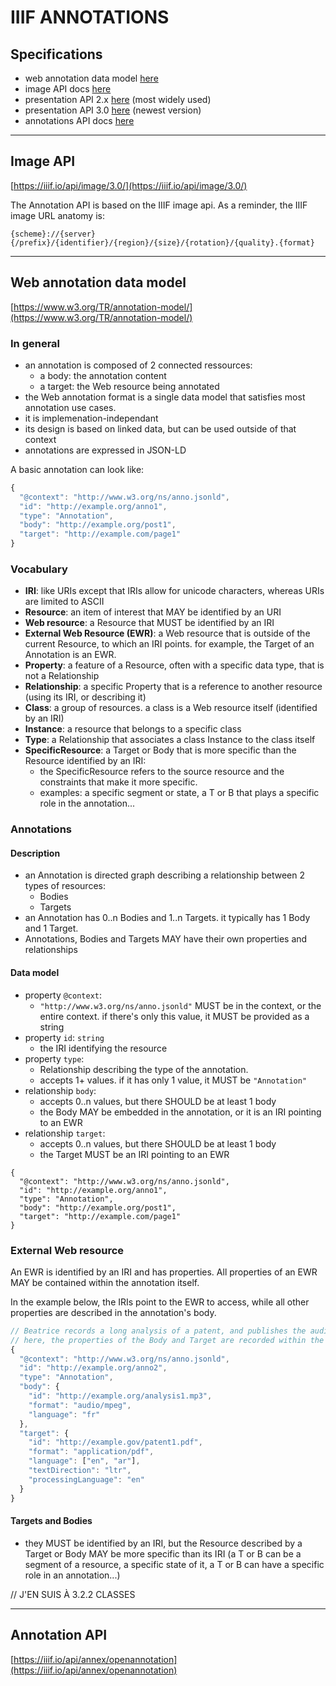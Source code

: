 # IIIF ANNOTATIONS

## Specifications

- web annotation data model [here](https://www.w3.org/TR/annotation-model/)
- image API docs [here](https://iiif.io/api/image/3.0/)
- presentation API 2.x [here](https://iiif.io/api/presentation/2.1/) (most widely used)
- presentation API 3.0 [here](https://iiif.io/api/presentation/3.0/) (newest version)
- annotations API docs [here](https://iiif.io/api/annex/openannotation/)

---

## Image API

[https://iiif.io/api/image/3.0/](https://iiif.io/api/image/3.0/)

The Annotation API is based on the IIIF image api. As a reminder, the IIIF image URL anatomy is:

```
{scheme}://{server}{/prefix}/{identifier}/{region}/{size}/{rotation}/{quality}.{format}
```

---

## Web annotation data model

[https://www.w3.org/TR/annotation-model/](https://www.w3.org/TR/annotation-model/)

### In general

- an annotation is composed of 2 connected ressources:
    - a body: the annotation content
    - a target: the Web resource being annotated
- the Web annotation format is a single data model that satisfies most annotation use cases. 
- it is implemenation-independant
- its design is based on linked data, but can be used outside of that context
- annotations are expressed in JSON-LD

A basic annotation can look like:

```js
{
  "@context": "http://www.w3.org/ns/anno.jsonld",
  "id": "http://example.org/anno1",
  "type": "Annotation",
  "body": "http://example.org/post1",
  "target": "http://example.com/page1"
}
```

### Vocabulary

- **IRI**: like URIs except that IRIs allow for unicode characters, whereas URIs are limited to ASCII
- **Resource**: an item of interest that MAY be identified by an URI
- **Web resource**: a Resource that MUST be identified by an IRI
- **External Web Resource (EWR)**: a Web resource that is outside of the current Resource, to which an IRI points. for example, the Target of an Annotation is an EWR.
- **Property**: a feature of a Resource, often with a specific data type, that is not a Relationship
- **Relationship**: a specific Property that is a reference to another resource (using its IRI, or describing it)
- **Class**: a group of resources. a class is a Web resource itself (identified by an IRI)
- **Instance**: a resource that belongs to a specific class
- **Type**: a Relationship that associates a class Instance to the class itself
- **SpecificResource**: a Target or Body that is more specific than the Resource identified by an IRI: 
    - the SpecificResource refers to the source resource and the constraints that make it more specific.
    - examples: a specific segment or state, a T or B that plays a specific role in the annotation...

### Annotations

#### Description

- an Annotation is directed graph describing a relationship between 2 types of resources: 
    - Bodies
    - Targets 
- an Annotation has 0..n Bodies and 1..n Targets. it typically has 1 Body and 1 Target.
- Annotations, Bodies and Targets MAY have their own properties and relationships

#### Data model

- property `@context`:
    - `"http://www.w3.org/ns/anno.jsonld"` MUST be in the context, or the entire context. if there's only this value, it MUST be provided as a string
- property `id`: `string`
    - the IRI identifying the resource
- property `type`:
    - Relationship describing the type of the annotation.
    - accepts 1+ values. if it has only 1 value, it MUST be `"Annotation"`
- relationship `body`: 
    - accepts 0..n values, but there SHOULD be at least 1 body
    - the Body MAY be embedded in the annotation, or it is an IRI pointing to an EWR
- relationship `target`:
    - accepts 0..n values, but there SHOULD be at least 1 body
    - the Target MUST be an IRI pointing to an EWR

```
{
  "@context": "http://www.w3.org/ns/anno.jsonld",
  "id": "http://example.org/anno1",
  "type": "Annotation",
  "body": "http://example.org/post1",
  "target": "http://example.com/page1"
}
```

### External Web resource

An EWR is identified by an IRI and has properties. All properties of an EWR MAY be contained within the annotation itself. 

In the example below, the IRIs point to the EWR to access, while all other properties are described in the annotation's body.

```js
// Beatrice records a long analysis of a patent, and publishes the audio on her website as an mp3. She then creates an Annotation with the mp3 as the body, and the PDF of the patent as the target.
// here, the properties of the Body and Target are recorded within the Annotation itself
{
  "@context": "http://www.w3.org/ns/anno.jsonld",
  "id": "http://example.org/anno2",
  "type": "Annotation",
  "body": {
    "id": "http://example.org/analysis1.mp3",
    "format": "audio/mpeg",
    "language": "fr"
  },
  "target": {
    "id": "http://example.gov/patent1.pdf",
    "format": "application/pdf",
    "language": ["en", "ar"],
    "textDirection": "ltr",
    "processingLanguage": "en"
  }
}
```

#### Targets and Bodies

- they MUST be identified by an IRI, but the Resource described by a Target or Body MAY be more specific than its IRI (a T or B can be a segment of a resource, a specific state of it, a T or B can have a specific role in an annotation...)

// J'EN SUIS À 3.2.2 CLASSES

---

## Annotation API

[https://iiif.io/api/annex/openannotation](https://iiif.io/api/annex/openannotation)


